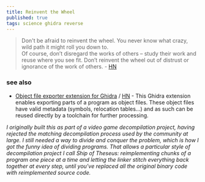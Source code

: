 ```yaml
---
title: Reinvent the Wheel
published: true
tags: science ghidra reverse
---
```

> Don't be afraid to reinvent the wheel. You never know what crazy, wild path it might roll you down to.  
> Of course, don’t disregard the works of others – study their work and reuse where you see fit. Don’t reinvent the wheel out of distrust or ignorance of the work of others. - [HN](https://news.ycombinator.com/item?id=44083467)

### see also
- [Object file exporter extension for Ghidra](https://github.com/boricj/ghidra-delinker-extension?tab=readme-ov-file#object-file-exporter-extension-for-ghidra) / [HN](https://news.ycombinator.com/item?id=44083863) - This Ghidra extension enables exporting parts of a program as object files. These object files have valid metadata (symbols, relocation tables…) and as such can be reused directly by a toolchain for further processing.

_I originally built this as part of a video game decompilation project, having rejected the matching decompilation process used by the community at large. I still needed a way to divide and conquer the problem, which is how I got the funny idea of dividing programs. That allows a particular style of decompilation project I call Ship of Theseus: reimplementing chunks of a program one piece at a time and letting the linker stitch everything back together at every step, until you've replaced all the original binary code with reimplemented source code._